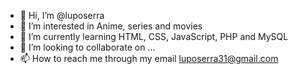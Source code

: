 - 👋 Hi, I’m @luposerra
- 👀 I’m interested in Anime, series and movies
- 🌱 I’m currently learning HTML, CSS, JavaScript, PHP and MySQL
- 💞️ I’m looking to collaborate on ...
- 📫 How to reach me through my email luposerra31@gmail.com

<!---
luposerra/luposerra is a ✨ special ✨ repository because its `README.md` (this file) appears on your GitHub profile.
You can click the Preview link to take a look at your changes.
--->

